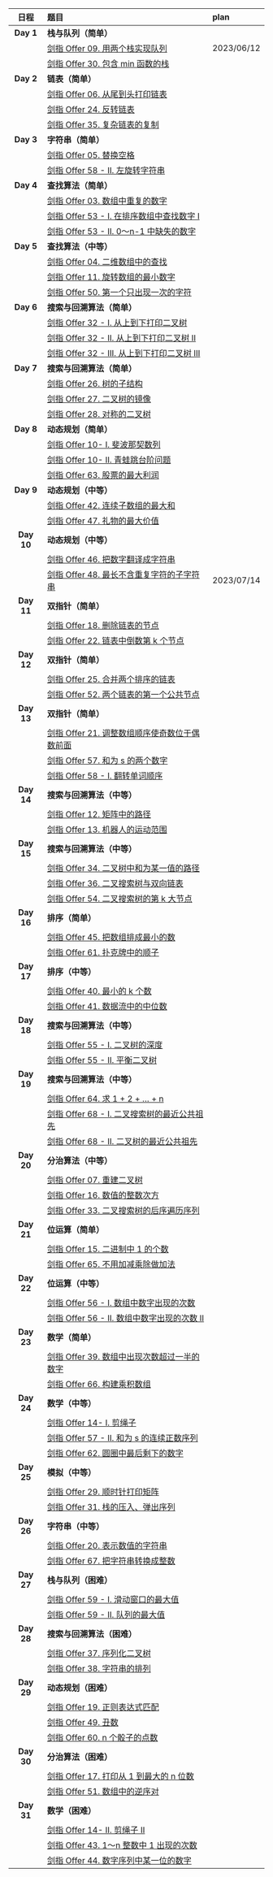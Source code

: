|    日程    | 题目                                              | plan |
| :--------: | :------------------------------------------------ |:------------------------------------------------ |
| **Day 1**  | **栈与队列（简单）**                              |
|            | [剑指 Offer 09. 用两个栈实现队列](https://leetcode-cn.com/leetbook/read/illustration-of-algorithm/5d3i87/)               | 2023/06/12|
|            | [剑指 Offer 30.  包含 min 函数的栈](https://leetcode-cn.com/leetbook/read/illustration-of-algorithm/50bp33/)             |
| **Day 2**  | **链表（简单）**                                  |
|            | [剑指 Offer 06. 从尾到头打印链表](https://leetcode-cn.com/leetbook/read/illustration-of-algorithm/5dt66m/)               |
|            | [剑指 Offer 24. 反转链表](https://leetcode-cn.com/leetbook/read/illustration-of-algorithm/9pdjbm/)                       |
|            | [剑指 Offer 35. 复杂链表的复制](https://leetcode-cn.com/leetbook/read/illustration-of-algorithm/9p0yy1/)                 |
| **Day 3**  | **字符串（简单）**                                |
|            | [剑指 Offer 05. 替换空格](https://leetcode-cn.com/leetbook/read/illustration-of-algorithm/50ywkd/)                       |
|            | [剑指 Offer 58 - II. 左旋转字符串](https://leetcode-cn.com/leetbook/read/illustration-of-algorithm/589fz2/)              |
| **Day 4**  | **查找算法（简单）**                              |
|            | [剑指 Offer 03. 数组中重复的数字](https://leetcode-cn.com/leetbook/read/illustration-of-algorithm/59bjss/)               |
|            | [剑指 Offer 53 - I. 在排序数组中查找数字 I](https://leetcode-cn.com/leetbook/read/illustration-of-algorithm/5874p1/)     |
|            | [剑指 Offer 53 - II. 0～n-1 中缺失的数字](https://leetcode-cn.com/leetbook/read/illustration-of-algorithm/58iqo5/)       |
| **Day 5**  | **查找算法（中等）**                              |
|            | [剑指 Offer 04. 二维数组中的查找](https://leetcode-cn.com/leetbook/read/illustration-of-algorithm/5v76yi/)               |
|            | [剑指 Offer 11. 旋转数组的最小数字](https://leetcode-cn.com/leetbook/read/illustration-of-algorithm/50xofm/)             |
|            | [剑指 Offer 50. 第一个只出现一次的字符](https://leetcode-cn.com/leetbook/read/illustration-of-algorithm/5viisg/)         |
| **Day 6**  | **搜索与回溯算法（简单）**                        |
|            | [剑指 Offer 32 - I. 从上到下打印二叉树](https://leetcode-cn.com/leetbook/read/illustration-of-algorithm/9ackoe/)         |
|            | [剑指 Offer 32 - II. 从上到下打印二叉树 II](https://leetcode-cn.com/leetbook/read/illustration-of-algorithm/5vawr3/)     |
|            | [剑指 Offer 32 - III. 从上到下打印二叉树 III](https://leetcode-cn.com/leetbook/read/illustration-of-algorithm/5vnp91/)  |
| **Day 7**  | **搜索与回溯算法（简单）**                        |
|            | [剑指 Offer 26. 树的子结构](https://leetcode-cn.com/leetbook/read/illustration-of-algorithm/5dshwe/)                     |
|            | [剑指 Offer 27. 二叉树的镜像](https://leetcode-cn.com/leetbook/read/illustration-of-algorithm/59zt5i/)                   |
|            | [剑指 Offer 28. 对称的二叉树](https://leetcode-cn.com/leetbook/read/illustration-of-algorithm/5d412v/)                   |
| **Day 8**  | **动态规划（简单）**                              |
|            | [剑指 Offer 10- I. 斐波那契数列](https://leetcode-cn.com/leetbook/read/illustration-of-algorithm/50fxu1/)                |
|            | [剑指 Offer 10- II. 青蛙跳台阶问题](https://leetcode-cn.com/leetbook/read/illustration-of-algorithm/57hyl5/)             |
|            | [剑指 Offer 63. 股票的最大利润](https://leetcode-cn.com/leetbook/read/illustration-of-algorithm/58nn7r/)                 |
| **Day 9**  | **动态规划（中等）**                              |
|            | [剑指 Offer 42. 连续子数组的最大和](https://leetcode-cn.com/leetbook/read/illustration-of-algorithm/59gq9c/)             |
|            | [剑指 Offer 47. 礼物的最大价值](https://leetcode-cn.com/leetbook/read/illustration-of-algorithm/5vokvr/)                 |
| **Day 10** | **动态规划（中等）**                              |
|            | [剑指 Offer 46. 把数字翻译成字符串](https://leetcode-cn.com/leetbook/read/illustration-of-algorithm/99wd55/)             |
|            | [剑指 Offer 48. 最长不含重复字符的子字符串](https://leetcode-cn.com/leetbook/read/illustration-of-algorithm/5dgr0c/)     |2023/07/14|
| **Day 11** | **双指针（简单）**                                |
|            | [剑指 Offer 18. 删除链表的节点](https://leetcode-cn.com/leetbook/read/illustration-of-algorithm/505fc7/)                 |
|            | [剑指 Offer 22. 链表中倒数第 k 个节点](https://leetcode-cn.com/leetbook/read/illustration-of-algorithm/58tl52/)          |
| **Day 12** | **双指针（简单）**                                |
|            | [剑指 Offer 25. 合并两个排序的链表](https://leetcode-cn.com/leetbook/read/illustration-of-algorithm/5vq98s/)             |
|            | [剑指 Offer 52. 两个链表的第一个公共节点](https://leetcode-cn.com/leetbook/read/illustration-of-algorithm/oe5os3/)       |
| **Day 13** | **双指针（简单）**                                |
|            | [剑指 Offer 21. 调整数组顺序使奇数位于偶数前面](https://leetcode-cn.com/leetbook/read/illustration-of-algorithm/5v8a6t/) |
|            | [剑指 Offer 57. 和为 s 的两个数字](https://leetcode-cn.com/leetbook/read/illustration-of-algorithm/5832fi/)              |
|            | [剑指 Offer 58 - I. 翻转单词顺序](https://leetcode-cn.com/leetbook/read/illustration-of-algorithm/586ecg/)               |
| **Day 14** | **搜索与回溯算法（中等）**                        |
|            | [剑指 Offer 12. 矩阵中的路径](https://leetcode-cn.com/leetbook/read/illustration-of-algorithm/58wowd/)                   |
|            | [剑指 Offer 13. 机器人的运动范围](https://leetcode-cn.com/leetbook/read/illustration-of-algorithm/9h6vo2/)               |
| **Day 15** | **搜索与回溯算法（中等）**                        |
|            | [剑指 Offer 34. 二叉树中和为某一值的路径](https://leetcode-cn.com/leetbook/read/illustration-of-algorithm/5dy6pt/)       |
|            | [剑指 Offer 36. 二叉搜索树与双向链表](https://leetcode-cn.com/leetbook/read/illustration-of-algorithm/5dbies/)           |
|            | [剑指 Offer 54. 二叉搜索树的第 k 大节点](https://leetcode-cn.com/leetbook/read/illustration-of-algorithm/58df23/)        |
| **Day 16** | **排序（简单）**                                  |
|            | [剑指 Offer 45. 把数组排成最小的数](https://leetcode-cn.com/leetbook/read/illustration-of-algorithm/59ypcj/)             |
|            | [剑指 Offer 61. 扑克牌中的顺子](https://leetcode-cn.com/leetbook/read/illustration-of-algorithm/57mpoj/)                 |
| **Day 17** | **排序（中等）**                                  |
|            | [剑指 Offer 40. 最小的 k 个数](https://leetcode-cn.com/leetbook/read/illustration-of-algorithm/ohvl0d/)                  |
|            | [剑指 Offer 41. 数据流中的中位数](https://leetcode-cn.com/leetbook/read/illustration-of-algorithm/5vd1j2/)               |
| **Day 18** | **搜索与回溯算法（中等）**                        |
|            | [剑指 Offer 55 - I. 二叉树的深度](https://leetcode-cn.com/leetbook/read/illustration-of-algorithm/9hgr5i/)               |
|            | [剑指 Offer 55 - II. 平衡二叉树](https://leetcode-cn.com/leetbook/read/illustration-of-algorithm/9hzffg/)                |
| **Day 19** | **搜索与回溯算法（中等）**                        |
|            | [剑指 Offer 64. 求 1 + 2 + … + n](https://leetcode-cn.com/leetbook/read/illustration-of-algorithm/9h44cj/)               |
|            | [剑指 Offer 68 - I. 二叉搜索树的最近公共祖先](https://leetcode-cn.com/leetbook/read/illustration-of-algorithm/575kd2/)   |
|            | [剑指 Offer 68 - II. 二叉树的最近公共祖先](https://leetcode-cn.com/leetbook/read/illustration-of-algorithm/57euni/)      |
| **Day 20** | **分治算法（中等）**                              |
|            | [剑指 Offer 07. 重建二叉树](https://leetcode-cn.com/leetbook/read/illustration-of-algorithm/99lxci/)                     |
|            | [剑指 Offer 16. 数值的整数次方](https://leetcode-cn.com/leetbook/read/illustration-of-algorithm/57rwmg/)                 |
|            | [剑指 Offer 33. 二叉搜索树的后序遍历序列](https://leetcode-cn.com/leetbook/read/illustration-of-algorithm/5vwxx5/)       |
| **Day 21** | **位运算（简单）**                                |
|            | [剑指 Offer 15. 二进制中 1 的个数](https://leetcode-cn.com/leetbook/read/illustration-of-algorithm/5vk1l3/)              |
|            | [剑指 Offer 65. 不用加减乘除做加法](https://leetcode-cn.com/leetbook/read/illustration-of-algorithm/5vz6d1/)             |
| **Day 22** | **位运算（中等）**                                |
|            | [剑指 Offer 56 - I. 数组中数字出现的次数](https://leetcode-cn.com/leetbook/read/illustration-of-algorithm/eubbnm/)       |
|            | [剑指 Offer  56 - II. 数组中数字出现的次数 II](https://leetcode-cn.com/leetbook/read/illustration-of-algorithm/9hyq1r/)  |
| **Day 23** | **数学（简单）**                                  |
|            | [剑指 Offer 39. 数组中出现次数超过一半的数字](https://leetcode-cn.com/leetbook/read/illustration-of-algorithm/99iy4g/)   |
|            | [剑指 Offer 66. 构建乘积数组](https://leetcode-cn.com/leetbook/read/illustration-of-algorithm/57d8cm/)                   |
| **Day 24** | **数学（中等）**                                  |
|            | [剑指 Offer 14- I. 剪绳子](https://leetcode-cn.com/leetbook/read/illustration-of-algorithm/5v1026/)                      |
|            | [剑指 Offer 57 - II. 和为 s 的连续正数序列](https://leetcode-cn.com/leetbook/read/illustration-of-algorithm/eufzm7/)     |
|            | [剑指 Offer 62. 圆圈中最后剩下的数字](https://leetcode-cn.com/leetbook/read/illustration-of-algorithm/oxrkot/)           |
| **Day 25** | **模拟（中等）**                                  |
|            | [剑指 Offer 29. 顺时针打印矩阵](https://leetcode-cn.com/leetbook/read/illustration-of-algorithm/5vfh9g/)                 |
|            | [剑指 Offer 31. 栈的压入、弹出序列](https://leetcode-cn.com/leetbook/read/illustration-of-algorithm/5wh1hj/)             |
| **Day 26** | **字符串（中等）**                                |
|            | [剑指 Offer 20. 表示数值的字符串](https://leetcode-cn.com/leetbook/read/illustration-of-algorithm/5d6vi6/)               |
|            | [剑指 Offer 67. 把字符串转换成整数](https://leetcode-cn.com/leetbook/read/illustration-of-algorithm/58pq8g/)             |
| **Day 27** | **栈与队列（困难）**                              |
|            | [剑指 Offer 59 - I. 滑动窗口的最大值](https://leetcode.cn/leetbook/read/illustration-of-algorithm/lhsv7e/)           |
|            | [剑指 Offer 59 - II. 队列的最大值](https://leetcode.cn/leetbook/read/illustration-of-algorithm/lh4adg/)              |
| **Day 28** | **搜索与回溯算法（困难）**                        |
|            | [剑指 Offer 37. 序列化二叉树](https://leetcode-cn.com/leetbook/read/illustration-of-algorithm/990pf2/)                   |
|            | [剑指 Offer 38. 字符串的排列](https://leetcode-cn.com/leetbook/read/illustration-of-algorithm/5dfv5h/)                   |
| **Day 29** | **动态规划（困难）**                              |
|            | [剑指 Offer 19. 正则表达式匹配](https://leetcode-cn.com/leetbook/read/illustration-of-algorithm/9a1ypc/)                 |
|            | [剑指 Offer 49. 丑数](https://leetcode-cn.com/leetbook/read/illustration-of-algorithm/9h3im5/)                           |
|            | [剑指 Offer 60. n 个骰子的点数](https://leetcode-cn.com/leetbook/read/illustration-of-algorithm/ozzl1r/)                 |
| **Day 30** | **分治算法（困难）**                              |
|            | [剑指 Offer 17. 打印从 1 到最大的 n 位数](https://leetcode-cn.com/leetbook/read/illustration-of-algorithm/594wfg/)       |
|            | [剑指 Offer 51. 数组中的逆序对](https://leetcode-cn.com/leetbook/read/illustration-of-algorithm/o58jfs/)                 |
| **Day 31** | **数学（困难）**                                  |
|            | [剑指 Offer 14- II. 剪绳子 II](https://leetcode-cn.com/leetbook/read/illustration-of-algorithm/5vcapc/)                  |
|            | [剑指 Offer 43. 1～n 整数中 1 出现的次数](https://leetcode-cn.com/leetbook/read/illustration-of-algorithm/572jxs/)       |
|            | [剑指 Offer 44. 数字序列中某一位的数字](https://leetcode-cn.com/leetbook/read/illustration-of-algorithm/57vzfh/)         |